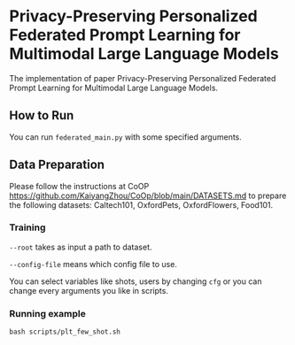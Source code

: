 # Privacy-Preserving Personalized Federated Prompt Learning for Multimodal Large Language Models
The implementation of paper Privacy-Preserving Personalized Federated Prompt Learning for Multimodal Large Language Models.

## How to Run

You can run `federated_main.py` with some specified arguments.

## Data Preparation
Please follow the instructions at CoOP https://github.com/KaiyangZhou/CoOp/blob/main/DATASETS.md to prepare the following datasets: Caltech101, OxfordPets, OxfordFlowers, Food101.

### Training

`--root` takes as input a path to dataset.

`--config-file` means which config file to use.

You can select variables like shots, users by changing `cfg` or you can change every arguments you like in scripts.

### Running example
`bash scripts/plt_few_shot.sh`

